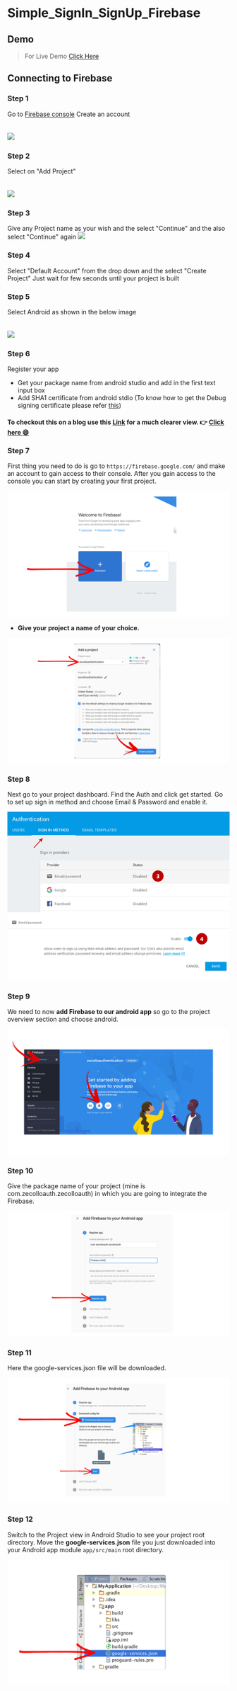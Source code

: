 # Simple_SignIn_SignUp_Firebase
## Demo   
>  For Live Demo [Click Here](https://github.com/Varshithvhegde/Simple_SignIn_SignUp_Firebase/raw/master/app/release/app-debug.apk)
## Connecting to Firebase 
### Step 1
Go to [Firebase console](https://console.firebase.google.com/u/0/) Create an account<br><br><br>
<img src="https://user-images.githubusercontent.com/80502833/178087516-c3dc11ef-4a3a-47ad-bbbc-40b55dfd798d.png" />

### Step 2  
Select on "Add Project"<br><br><br>
<img src="https://user-images.githubusercontent.com/80502833/178087615-ebd68a96-7a5e-4d53-a93d-4d2b534a82c9.png" />

### Step 3
Give any Project name as your wish and the select "Continue" and the also select "Continue" again
<img src="https://user-images.githubusercontent.com/80502833/178087724-753dc222-4a8f-4c24-823f-595bcd388e95.png" />
<br>

### Step 4
Select "Default Account" from the drop down and the select "Create Project" Just wait for few seconds until your project is built
<br>
### Step 5
Select Android as shown in the below image  <br><br><br>
<img src="https://user-images.githubusercontent.com/80502833/178087874-24219db3-cba3-45ef-bec6-03b3d45245e3.png" />
<br/>

### Step 6
Register your app  
- Get your package name from android studio and add in the first text input box
- Add SHA1 certificate from android stdio (To know how to get the Debug signing certificate please refer [this](https://stackoverflow.com/questions/27609442/how-to-get-the-sha-1-fingerprint-certificate-in-android-studio-for-debug-mode))

#### To checkout this on a blog use this [Link](https://medium.com/@collo.kariss/firebase-authentication-f8706dd82be4) for a much clearer view. :point_right: [Click here :smile:](https://medium.com/@collo.kariss/firebase-authentication-f8706dd82be4)


### Step 7
First thing you need to do is go to `https://firebase.google.com/` and make an account to gain access to their console. After you gain access to the console you can start by creating your first project.



<p align="center">
<img align="centre" src="Spec.md/Disp2.png" alt="Create a project" />
<p>



- **Give your project a name of your choice.**



<p align="center">
<img align="centre" src="Spec.md/Disp3.png" alt="Name the project" />
<p>



### Step 8
Next go to your project dashboard. Find the Auth and click get started. Go to set up sign in method and choose Email & Password and enable it.



<p align="center">
<img align="centre" src="Spec.md/Disp4.png" alt="Set up email auth" />
<p>



### Step 9
We need to now **add Firebase to our android app** so go to the project overview section and choose android.



<p align="center">
<img align="centre" src="Spec.md/Disp5.png" alt="add firebase to app" />
<p>

### Step 10
Give the package name of your project (mine is com.zecolloauth.zecolloauth) in which you are going to integrate the Firebase. 



<p align="center">
<img align="centre" src="Spec.md/Disp6.png" alt="add package name" />
<p>


### Step 11
Here the google-services.json file will be downloaded.



<p align="center">
<img align="centre" src="Spec.md/Disp7.png" alt="Download google gson" />
<p>

### Step 12
Switch to the Project view in Android Studio to see your project root directory. Move the **google-services.json** file you just downloaded into your Android app module `app/src/main` root directory.



<p align="center">
<img align="centre" src="Spec.md/Disp8.png" alt="Where to place gson file" />
<p>







<br><br>





